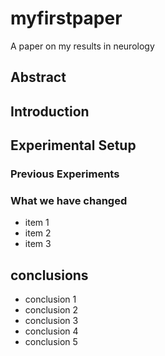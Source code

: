 # myfirstpaper
A paper on my results in neurology

## Abstract

## Introduction

## Experimental Setup
### Previous Experiments
### What we have changed
  - item 1
  - item 2
  - item 3

## conclusions
- conclusion 1
- conclusion 2
- conclusion 3
- conclusion 4
- conclusion 5


